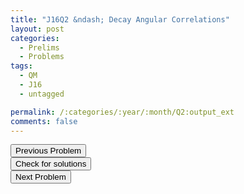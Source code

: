 ```yaml
---
title: "J16Q2 &ndash; Decay Angular Correlations"
layout: post
categories:
  - Prelims
  - Problems
tags:
  - QM
  - J16
  - untagged

permalink: /:categories/:year/:month/Q2:output_ext
comments: false
---
```

<object data="2016J2Q.pdf" type="application/pdf" width="100%" height="500"></object>

<div class='navbar'>
	<div float='left'><button onclick="window.location='Q1.html'" >Previous Problem</button></div>
	<div float='center'><button onclick="window.location='https://princetonprelim.com/prelim/34/'">Check for solutions</button></div>
	<div float='right'><button onclick="window.location='Q3.html'" > Next Problem</button></div>
</div>
